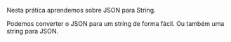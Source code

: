 Nesta prática aprendemos sobre JSON para String.

Podemos converter o JSON para um string de forma fácil.
Ou também uma string para JSON.